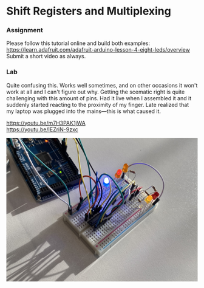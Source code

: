 # Shift Registers and Multiplexing

### Assignment

Please follow this tutorial online and build both examples:  
https://learn.adafruit.com/adafruit-arduino-lesson-4-eight-leds/overview  
Submit a short video as always.

### Lab

Quite confusing this. Works well sometimes, and on other occasions it won't work at all and I can't figure out why. Getting the scematic right is quite challenging with this amount of pins. Had it live when I assembled it and it suddenly started reacting to the proximity of my finger. Late realized that my laptop was plugged into the mains—this is what caused it.

https://youtu.be/m7H3PAK1jWA  
https://youtu.be/IEZriN-9zxc

![Image](img-1.jpeg)
